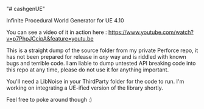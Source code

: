 "# cashgenUE" 

Infinite Procedural World Generator for UE 4.10

You can see a video of it in action here : https://www.youtube.com/watch?v=p7PhpJCcipA&feature=youtu.be

This is a straight dump of the source folder from my private Perforce repo, it has not been prepared for release in *any* way and is riddled with known bugs and terrible code. I am liable to dump untested API breaking code into this repo at any time, please do not use it for anything important.

You'll need a LibNoise in your ThirdParty folder for the code to run. I'm working on integrating a UE-ified version of the library shortly.

Feel free to poke around though :)
